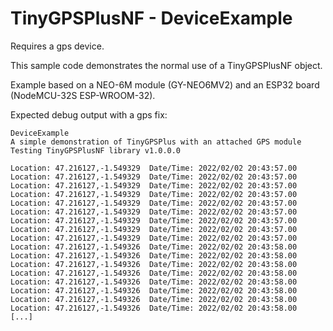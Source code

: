 # TinyGPSPlusNF - DeviceExample
Requires a gps device.

This sample code demonstrates the normal use of a TinyGPSPlusNF object.

Example based on a NEO-6M module (GY-NEO6MV2) and an ESP32 board (NodeMCU-32S ESP-WROOM-32).

Expected debug output with a gps fix:
```
DeviceExample
A simple demonstration of TinyGPSPlus with an attached GPS module
Testing TinyGPSPlusNF library v1.0.0.0

Location: 47.216127,-1.549329  Date/Time: 2022/02/02 20:43:57.00
Location: 47.216127,-1.549329  Date/Time: 2022/02/02 20:43:57.00
Location: 47.216127,-1.549329  Date/Time: 2022/02/02 20:43:57.00
Location: 47.216127,-1.549329  Date/Time: 2022/02/02 20:43:57.00
Location: 47.216127,-1.549329  Date/Time: 2022/02/02 20:43:57.00
Location: 47.216127,-1.549329  Date/Time: 2022/02/02 20:43:57.00
Location: 47.216127,-1.549329  Date/Time: 2022/02/02 20:43:57.00
Location: 47.216127,-1.549329  Date/Time: 2022/02/02 20:43:57.00
Location: 47.216127,-1.549329  Date/Time: 2022/02/02 20:43:57.00
Location: 47.216127,-1.549326  Date/Time: 2022/02/02 20:43:58.00
Location: 47.216127,-1.549326  Date/Time: 2022/02/02 20:43:58.00
Location: 47.216127,-1.549326  Date/Time: 2022/02/02 20:43:58.00
Location: 47.216127,-1.549326  Date/Time: 2022/02/02 20:43:58.00
Location: 47.216127,-1.549326  Date/Time: 2022/02/02 20:43:58.00
Location: 47.216127,-1.549326  Date/Time: 2022/02/02 20:43:58.00
Location: 47.216127,-1.549326  Date/Time: 2022/02/02 20:43:58.00
Location: 47.216127,-1.549326  Date/Time: 2022/02/02 20:43:58.00
[...]
```